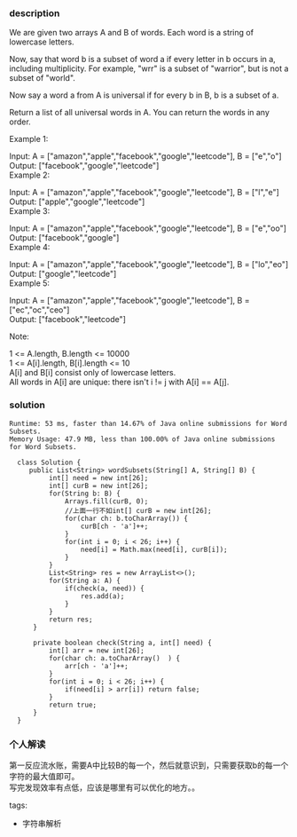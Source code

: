 ### description    
  We are given two arrays A and B of words.  Each word is a string of lowercase letters.  
    
  Now, say that word b is a subset of word a if every letter in b occurs in a, including multiplicity.  For example, "wrr" is a subset of "warrior", but is not a subset of "world".  
    
  Now say a word a from A is universal if for every b in B, b is a subset of a.   
    
  Return a list of all universal words in A.  You can return the words in any order.  
    
     
    
  Example 1:  
    
  Input: A = ["amazon","apple","facebook","google","leetcode"], B = ["e","o"]  
  Output: ["facebook","google","leetcode"]  
  Example 2:  
    
  Input: A = ["amazon","apple","facebook","google","leetcode"], B = ["l","e"]  
  Output: ["apple","google","leetcode"]  
  Example 3:  
    
  Input: A = ["amazon","apple","facebook","google","leetcode"], B = ["e","oo"]  
  Output: ["facebook","google"]  
  Example 4:  
    
  Input: A = ["amazon","apple","facebook","google","leetcode"], B = ["lo","eo"]  
  Output: ["google","leetcode"]  
  Example 5:  
    
  Input: A = ["amazon","apple","facebook","google","leetcode"], B = ["ec","oc","ceo"]  
  Output: ["facebook","leetcode"]  
     
    
  Note:  
    
  1 <= A.length, B.length <= 10000  
  1 <= A[i].length, B[i].length <= 10  
  A[i] and B[i] consist only of lowercase letters.  
  All words in A[i] are unique: there isn't i != j with A[i] == A[j].  
### solution    
```    
Runtime: 53 ms, faster than 14.67% of Java online submissions for Word Subsets.  
Memory Usage: 47.9 MB, less than 100.00% of Java online submissions for Word Subsets.  
  
  class Solution {  
     public List<String> wordSubsets(String[] A, String[] B) {  
          int[] need = new int[26];  
          int[] curB = new int[26];  
          for(String b: B) {  
              Arrays.fill(curB, 0);       
              //上面一行不如int[] curB = new int[26];  
              for(char ch: b.toCharArray()) {  
                  curB[ch - 'a']++;  
              }  
              for(int i = 0; i < 26; i++) {  
                  need[i] = Math.max(need[i], curB[i]);  
              }  
          }  
          List<String> res = new ArrayList<>();  
          for(String a: A) {  
              if(check(a, need)) {  
                  res.add(a);  
              }  
          }  
          return res;  
      }  
    
      private boolean check(String a, int[] need) {  
          int[] arr = new int[26];  
          for(char ch: a.toCharArray()  ) {  
              arr[ch - 'a']++;  
          }  
          for(int i = 0; i < 26; i++) {  
              if(need[i] > arr[i]) return false;  
          }  
          return true;  
      }  
  }  
```    
    
### 个人解读    
  第一反应流水账，需要A中比较B的每一个，然后就意识到，只需要获取b的每一个字符的最大值即可。  
  写完发现效率有点低，应该是哪里有可以优化的地方。。  
    
tags:    
  -  字符串解析  
